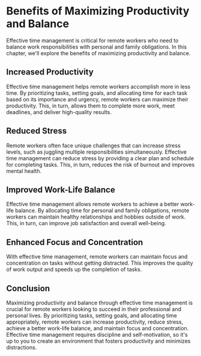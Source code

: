 Benefits of Maximizing Productivity and Balance
========================================================================

Effective time management is critical for remote workers who need to balance work responsibilities with personal and family obligations. In this chapter, we'll explore the benefits of maximizing productivity and balance.

Increased Productivity
----------------------

Effective time management helps remote workers accomplish more in less time. By prioritizing tasks, setting goals, and allocating time for each task based on its importance and urgency, remote workers can maximize their productivity. This, in turn, allows them to complete more work, meet deadlines, and deliver high-quality results.

Reduced Stress
--------------

Remote workers often face unique challenges that can increase stress levels, such as juggling multiple responsibilities simultaneously. Effective time management can reduce stress by providing a clear plan and schedule for completing tasks. This, in turn, reduces the risk of burnout and improves mental health.

Improved Work-Life Balance
--------------------------

Effective time management allows remote workers to achieve a better work-life balance. By allocating time for personal and family obligations, remote workers can maintain healthy relationships and hobbies outside of work. This, in turn, can improve job satisfaction and overall well-being.

Enhanced Focus and Concentration
--------------------------------

With effective time management, remote workers can maintain focus and concentration on tasks without getting distracted. This improves the quality of work output and speeds up the completion of tasks.

Conclusion
----------

Maximizing productivity and balance through effective time management is crucial for remote workers looking to succeed in their professional and personal lives. By prioritizing tasks, setting goals, and allocating time appropriately, remote workers can increase productivity, reduce stress, achieve a better work-life balance, and maintain focus and concentration. Effective time management requires discipline and self-motivation, so it's up to you to create an environment that fosters productivity and minimizes distractions.
